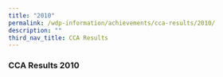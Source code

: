```yaml
---
title: "2010"
permalink: /wdp-information/achievements/cca-results/2010/
description: ""
third_nav_title: CCA Results
---
```

### **CCA Results 2010**
